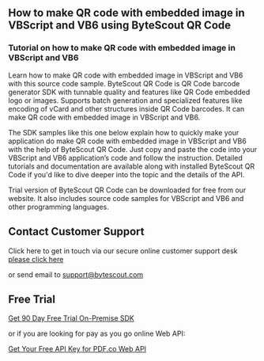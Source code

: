 ## How to make QR code with embedded image in VBScript and VB6 using ByteScout QR Code

### Tutorial on how to make QR code with embedded image in VBScript and VB6

Learn how to make QR code with embedded image in VBScript and VB6 with this source code sample. ByteScout QR Code is QR Code barcode generator SDK with tunnable quality and features like QR Code embedded logo or images. Supports batch generation and specialized features like encoding of vCard and other structures inside QR Code barcodes. It can make QR code with embedded image in VBScript and VB6.

The SDK samples like this one below explain how to quickly make your application do make QR code with embedded image in VBScript and VB6 with the help of ByteScout QR Code. Just copy and paste the code into your VBScript and VB6 application’s code and follow the instruction. Detailed tutorials and documentation are available along with installed ByteScout QR Code if you'd like to dive deeper into the topic and the details of the API.

Trial version of ByteScout QR Code can be downloaded for free from our website. It also includes source code samples for VBScript and VB6 and other programming languages.

## Contact Customer Support

Click here to get in touch via our secure online customer support desk [please click here](https://bytescout.zendesk.com/hc/en-us/requests/new?subject=ByteScout%20QR%20Code%20Question)

or send email to [support@bytescout.com](mailto:support@bytescout.com?subject=ByteScout%20QR%20Code%20Question) 

## Free Trial

[Get 90 Day Free Trial On-Premise SDK](https://bytescout.com/download/web-installer?utm_source=github-readme)

or if you are looking for pay as you go online Web API:

[Get Your Free API Key for PDF.co Web API](https://pdf.co/documentation/api?utm_source=github-readme)